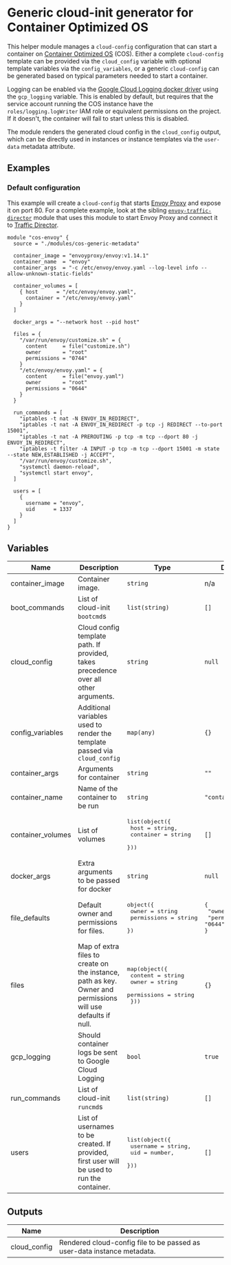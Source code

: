 # Generic cloud-init generator for Container Optimized OS

This helper module manages a `cloud-config` configuration that can start a container on [Container Optimized OS](https://cloud.google.com/container-optimized-os/docs) (COS). Either a complete `cloud-config` template can be provided via the `cloud_config` variable with optional template variables via the `config_variables`, or a generic `cloud-config` can be generated based on typical parameters needed to start a container.

Logging can be enabled via the [Google Cloud Logging docker driver](https://docs.docker.com/config/containers/logging/gcplogs/) using the `gcp_logging` variable. This is enabled by default, but requires that the service account running the COS instance have the `roles/logging.logWriter` IAM role or equivalent permissions on the project. If it doesn't, the container will fail to start unless this is disabled.

The module renders the generated cloud config in the `cloud_config` output, which can be directly used in instances or instance templates via the `user-data` metadata attribute.

## Examples

### Default configuration

This example will create a `cloud-config` that starts [Envoy Proxy](https://www.envoyproxy.io) and expose it on port 80. For a complete example, look at the sibling [`envoy-traffic-director`](../envoy-traffic-director/README.md) module that uses this module to start Envoy Proxy and connect it to [Traffic Director](https://cloud.google.com/traffic-director).

```hcl
module "cos-envoy" {
  source = "./modules/cos-generic-metadata"

  container_image = "envoyproxy/envoy:v1.14.1"
  container_name  = "envoy"
  container_args  = "-c /etc/envoy/envoy.yaml --log-level info --allow-unknown-static-fields"

  container_volumes = [
    { host      = "/etc/envoy/envoy.yaml",
      container = "/etc/envoy/envoy.yaml"
    }
  ]

  docker_args = "--network host --pid host"

  files = {
    "/var/run/envoy/customize.sh" = {
      content     = file("customize.sh")
      owner       = "root"
      permissions = "0744"
    }
    "/etc/envoy/envoy.yaml" = {
      content     = file("envoy.yaml")
      owner       = "root"
      permissions = "0644"
    }
  }

  run_commands = [
    "iptables -t nat -N ENVOY_IN_REDIRECT",
    "iptables -t nat -A ENVOY_IN_REDIRECT -p tcp -j REDIRECT --to-port 15001",
    "iptables -t nat -A PREROUTING -p tcp -m tcp --dport 80 -j ENVOY_IN_REDIRECT",
    "iptables -t filter -A INPUT -p tcp -m tcp --dport 15001 -m state --state NEW,ESTABLISHED -j ACCEPT",
    "/var/run/envoy/customize.sh",
    "systemctl daemon-reload",
    "systemctl start envoy",
  ]

  users = [
    {
      username = "envoy",
      uid      = 1337
    }
  ]
}
```

<!-- BEGIN TFDOC -->
## Variables

| Name | Description | Type | Default | Required |
|------|-------------|------|---------|:--------:|
| container\_image | Container image. | `string` | n/a | yes |
| boot\_commands | List of cloud-init `bootcmd`s | `list(string)` | `[]` | no |
| cloud\_config | Cloud config template path. If provided, takes precedence over all other arguments. | `string` | `null` | no |
| config\_variables | Additional variables used to render the template passed via `cloud_config` | `map(any)` | `{}` | no |
| container\_args | Arguments for container | `string` | `""` | no |
| container\_name | Name of the container to be run | `string` | `"container"` | no |
| container\_volumes | List of volumes | <pre>list(object({<br>    host      = string,<br>    container = string<br>  }))</pre> | `[]` | no |
| docker\_args | Extra arguments to be passed for docker | `string` | `null` | no |
| file\_defaults | Default owner and permissions for files. | <pre>object({<br>    owner       = string<br>    permissions = string<br>  })</pre> | <pre>{<br>  "owner": "root",<br>  "permissions": "0644"<br>}</pre> | no |
| files | Map of extra files to create on the instance, path as key. Owner and permissions will use defaults if null. | <pre>map(object({<br>    content     = string<br>    owner       = string<br>    permissions = string<br>  }))</pre> | `{}` | no |
| gcp\_logging | Should container logs be sent to Google Cloud Logging | `bool` | `true` | no |
| run\_commands | List of cloud-init `runcmd`s | `list(string)` | `[]` | no |
| users | List of usernames to be created. If provided, first user will be used to run the container. | <pre>list(object({<br>    username = string,<br>    uid      = number,<br>  }))</pre> | `[]` | no |

## Outputs

| Name | Description |
|------|-------------|
| cloud\_config | Rendered cloud-config file to be passed as user-data instance metadata. |
<!-- END TFDOC -->
